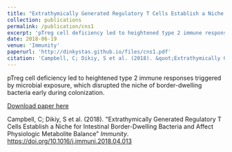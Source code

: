 ```yaml
---
title: "Extrathymically Generated Regulatory T Cells Establish a Niche for Intestinal Border-Dwelling Bacteria and Affect Physiologic Metabolite Balance"
collection: publications
permalink: /publication/cns1
excerpt: 'pTreg cell deficiency led to heightened type 2 immune responses triggered by microbial exposure, which disrupted the niche of border-dwelling bacteria early during colonization.'
date: 2018-06-19
venue: 'Immunity'
paperurl: 'http://dinkystas.github.io/files/cns1.pdf'
citation: 'Campbell, C; Dikiy, S et al. (2018). &quot;Extrathymically Generated Regulatory T Cells Establish a Niche for Intestinal Border-Dwelling Bacteria and Affect Physiologic Metabolite Balance&quot; <i>Immunity</i>. https://doi.org/10.1016/j.immuni.2018.04.013'
---
```

pTreg cell deficiency led to heightened type 2 immune responses triggered by microbial exposure, which disrupted the niche of border-dwelling bacteria early during colonization.

[Download paper here](http://dinkystas.github.io/files/cns1.pdf)

Campbell, C; Dikiy, S et al. (2018). &quot;Extrathymically Generated Regulatory T Cells Establish a Niche for Intestinal Border-Dwelling Bacteria and Affect Physiologic Metabolite Balance&quot; <i>Immunity</i>. https://doi.org/10.1016/j.immuni.2018.04.013
